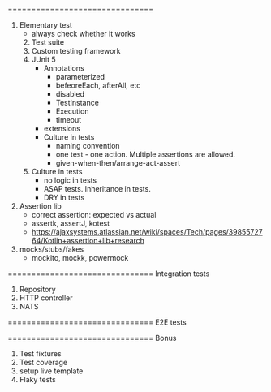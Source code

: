 
===============================
1. Elementary test
   - always check whether it works
    2. Test suite
    3. Custom testing framework
    4. JUnit 5
        - Annotations
            * parameterized
            * befeoreEach, afterAll, etc
            * disabled
            * TestInstance
            * Execution
            * timeout
        - extensions
        - Culture in tests
            * naming convention
            * one test - one action. Multiple assertions are allowed.
            * given-when-then/arrange-act-assert
    6. Culture in tests
        - no logic in tests
        - ASAP tests. Inheritance in tests.
        - DRY in tests
2. Assertion lib
    - correct assertion: expected vs actual
    - assertk, assertJ, kotest
    - https://ajaxsystems.atlassian.net/wiki/spaces/Tech/pages/3985572764/Kotlin+assertion+lib+research
3. mocks/stubs/fakes
   - mockito, mockk, powermock

===============================
Integration tests
1. Repository
2. HTTP controller
3. NATS

===============================
E2E tests

===============================
Bonus
1. Test fixtures
2. Test coverage
3. setup live template
4. Flaky tests
